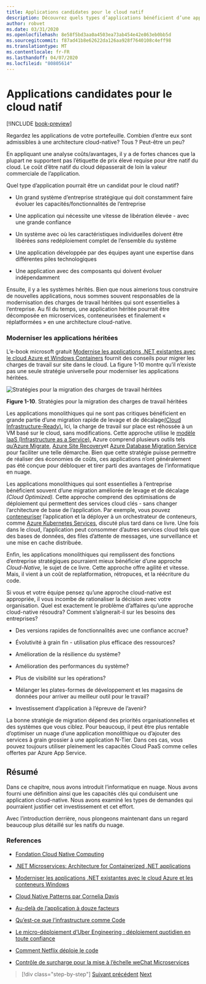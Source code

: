 ```yaml
---
title: Applications candidates pour le cloud natif
description: Découvrez quels types d’applications bénéficient d’une approche cloud-native
author: robvet
ms.date: 03/31/2020
ms.openlocfilehash: 8e58f5bd3aa0a4503ea73ab454e42e863eb0bb5d
ms.sourcegitcommit: f87ad41b8e62622da126aa928f7640108c4eff98
ms.translationtype: MT
ms.contentlocale: fr-FR
ms.lasthandoff: 04/07/2020
ms.locfileid: "80805614"
---
```

# <a name="candidate-apps-for-cloud-native"></a>Applications candidates pour le cloud natif

[!INCLUDE [book-preview](../../../includes/book-preview.md)]

Regardez les applications de votre portefeuille. Combien d’entre eux sont admissibles à une architecture cloud-native? Tous ? Peut-être un peu?

En appliquant une analyse coûts/avantages, il y a de fortes chances que la plupart ne supportent pas l’étiquette de prix élevé requise pour être natif du cloud. Le coût d’être natif du cloud dépasserait de loin la valeur commerciale de l’application.

Quel type d’application pourrait être un candidat pour le cloud natif?

- Un grand système d’entreprise stratégique qui doit constamment faire évoluer les capacités/fonctionnalités de l’entreprise

- Une application qui nécessite une vitesse de libération élevée - avec une grande confiance

- Un système avec où les caractéristiques individuelles doivent être libérées *sans* redéploiement complet de l’ensemble du système

- Une application développée par des équipes ayant une expertise dans différentes piles technologiques

- Une application avec des composants qui doivent évoluer indépendamment

Ensuite, il y a les systèmes hérités. Bien que nous aimerions tous construire de nouvelles applications, nous sommes souvent responsables de la modernisation des charges de travail héritées qui sont essentielles à l’entreprise. Au fil du temps, une application héritée pourrait être décomposée en microservices, conteneurisées et finalement « réplatformées » en une architecture cloud-native.

### <a name="modernizing-legacy-apps"></a>Moderniser les applications héritées

L’e-book microsoft gratuit [Modernise les applications .NET existantes avec le cloud Azure et Windows Containers](https://dotnet.microsoft.com/download/thank-you/modernizing-existing-net-apps-ebook) fournit des conseils pour migrer les charges de travail sur site dans le cloud. La figure 1-10 montre qu’il n’existe pas une seule stratégie universelle pour moderniser les applications héritées.

![Stratégies pour la migration des charges de travail héritées](./media/strategies-for-migrating-legacy-workloads.png)

**Figure 1-10**. Stratégies pour la migration des charges de travail héritées

Les applications monolithiques qui ne sont pas critiques bénéficient en grande partie d’une migration rapide de levage et de décalage[(Cloud Infrastructure-Ready).](../modernize-with-azure-containers/lift-and-shift-existing-apps-azure-iaas.md) Ici, la charge de travail sur place est réhossée à un VM basé sur le cloud, sans modifications. Cette approche utilise le [modèle IaaS (Infrastructure as a Service).](https://azure.microsoft.com/overview/what-is-iaas/) Azure comprend plusieurs outils tels [qu’Azure Migrate](https://azure.microsoft.com/services/azure-migrate/), [Azure Site Recovery](https://azure.microsoft.com/services/site-recovery/)et [Azure Database Migration Service](https://azure.microsoft.com/campaigns/database-migration/) pour faciliter une telle démarche. Bien que cette stratégie puisse permettre de réaliser des économies de coûts, ces applications n’ont généralement pas été conçue pour débloquer et tirer parti des avantages de l’informatique en nuage.

Les applications monolithiques qui sont essentielles à l’entreprise bénéficient souvent d’une migration améliorée de levage et de décalage *(Cloud Optimized).* Cette approche comprend des optimisations de déploiement qui permettent des services cloud clés - sans changer l’architecture de base de l’application. Par exemple, vous pouvez [conteneuriser](https://docs.microsoft.com/virtualization/windowscontainers/about/) l’application et la déployer à un orchestrateur de conteneurs, comme [Azure Kubernetes Services](https://azure.microsoft.com/services/kubernetes-service/), discuté plus tard dans ce livre. Une fois dans le cloud, l’application peut consommer d’autres services cloud tels que des bases de données, des files d’attente de messages, une surveillance et une mise en cache distribuée.

Enfin, les applications monolithiques qui remplissent des fonctions d’entreprise stratégiques pourraient mieux bénéficier d’une approche *Cloud-Native,* le sujet de ce livre. Cette approche offre agilité et vitesse. Mais, il vient à un coût de replatformation, rétropuces, et la réécriture du code.

Si vous et votre équipe pensez qu’une approche cloud-native est appropriée, il vous incombe de rationaliser la décision avec votre organisation. Quel est exactement le problème d’affaires qu’une approche cloud-native résoudra? Comment s’alignerait-il sur les besoins des entreprises?

- Des versions rapides de fonctionnalités avec une confiance accrue?

- Évolutivité à grain fin - utilisation plus efficace des ressources?

- Amélioration de la résilience du système?

- Amélioration des performances du système?

- Plus de visibilité sur les opérations?

- Mélanger les plates-formes de développement et les magasins de données pour arriver au meilleur outil pour le travail?

- Investissement d’application à l’épreuve de l’avenir?

La bonne stratégie de migration dépend des priorités organisationnelles et des systèmes que vous ciblez. Pour beaucoup, il peut être plus rentable d’optimiser un nuage d’une application monolithique ou d’ajouter des services à grain grossier à une application N-Tier. Dans ces cas, vous pouvez toujours utiliser pleinement les capacités Cloud PaaS comme celles offertes par Azure App Service.

## <a name="summary"></a>Résumé

Dans ce chapitre, nous avons introduit l’informatique en nuage. Nous avons fourni une définition ainsi que les capacités clés qui conduisent une application cloud-native. Nous avons examiné les types de demandes qui pourraient justifier cet investissement et cet effort.

Avec l’introduction derrière, nous plongeons maintenant dans un regard beaucoup plus détaillé sur les natifs du nuage.

### <a name="references"></a>References

- [Fondation Cloud Native Computing](https://www.cncf.io/)

- [.NET Microservices: Architecture for Containerized .NET applications](https://dotnet.microsoft.com/download/thank-you/microservices-architecture-ebook)

- [Moderniser les applications .NET existantes avec le cloud Azure et les conteneurs Windows](https://dotnet.microsoft.com/download/thank-you/modernizing-existing-net-apps-ebook)

- [Cloud Native Patterns par Cornelia Davis](https://www.manning.com/books/cloud-native-patterns)

- [Au-delà de l’application à douze facteurs](https://content.pivotal.io/blog/beyond-the-twelve-factor-app)

- [Qu’est-ce que l’infrastructure comme Code](https://docs.microsoft.com/azure/devops/learn/what-is-infrastructure-as-code)

- [Le micro-déploiement d’Uber Engineering : déploiement quotidien en toute confiance](https://eng.uber.com/micro-deploy/)

- [Comment Netflix déploie le code](https://www.infoq.com/news/2013/06/netflix/)

- [Contrôle de surcharge pour la mise à l’échelle weChat Microservices](https://www.cs.columbia.edu/~ruigu/papers/socc18-final100.pdf)

>[!div class="step-by-step"]
>[Suivant précédent](definition.md)
>[Next](introduce-eshoponcontainers-reference-app.md)
